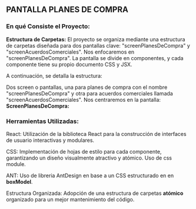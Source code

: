## PANTALLA PLANES DE COMPRA

### En qué Consiste el Proyecto:

**Estructura de Carpetas:**
El proyecto se organiza mediante una estructura de carpetas diseñada para dos pantallas clave: "screenPlanesDeCompra" y "screenAcuerdosComerciales". 
Nos enfocaremos en "screenPlanesDeCompra". 
La pantalla se divide en componentes, y cada componente tiene su propio documento CSS y JSX. 

A continuación, se detalla la estructura:

Dos screen o pantallas, una para planes de compra con el nombre "screenPlanesDeCompra" y otra para acuerdos comerciales llamada "screenAcuerdosComerciales".
Nos centraremos en la pantalla: **ScreenPlanesDeCompra:**

### Herramientas Utilizadas:

React: Utilización de la biblioteca React para la construcción de interfaces de usuario interactivas y modulares.

CSS: Implementación de hojas de estilo para cada componente, garantizando un diseño visualmente atractivo y atómico. Uso de css module.

ANT: Uso de libreria AntDesign en base a un CSS estructurado en en **boxModel**.

Estructura Organizada: Adopción de una estructura de carpetas **atómico** organizado para un mejor mantenimiento del código.


